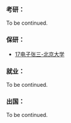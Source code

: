 ### 考研：

To be continued.

### 保研：

  - [17电子张三-北京大学](升学就业/电子信息工程学院/17-zhangsan.md)

### 就业：

To be continued.

### 出国：

To be continued.

